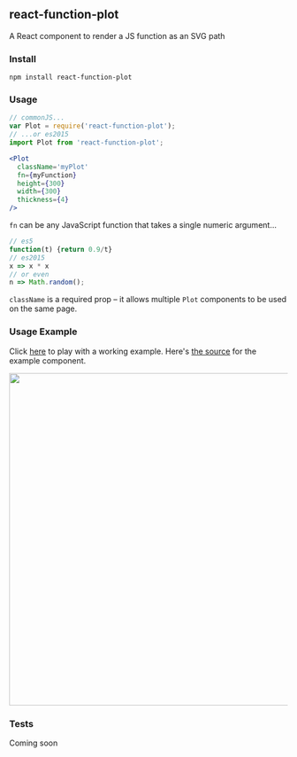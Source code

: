 ## react-function-plot

A React component to render a JS function as an SVG path

### Install

```
npm install react-function-plot
```

### Usage

```jsx
// commonJS...
var Plot = require('react-function-plot');
// ...or es2015
import Plot from 'react-function-plot';

<Plot
  className='myPlot'
  fn={myFunction}
  height={300}
  width={300}
  thickness={4}
/>
```
`fn` can be any JavaScript function that takes a single numeric argument...
```js
// es5
function(t) {return 0.9/t}
// es2015
x => x * x
// or even
n => Math.random();
```
`className` is a required prop – it allows multiple `Plot` components to be used on the same page.
### Usage Example

Click [here](http://anguscroll.com/react-function-plot/) to play with a working example. Here's [the source](https://github.com/angus-c/react-function-plot/blob/gh-pages/examples.jsx) for the
example component.  

[<img src="http://anguscroll.com/react-function-plot/screenshots/expression-and-easing.png" width="600px"/>](http://anguscroll.com/react-function-plot/)

### Tests

Coming soon
